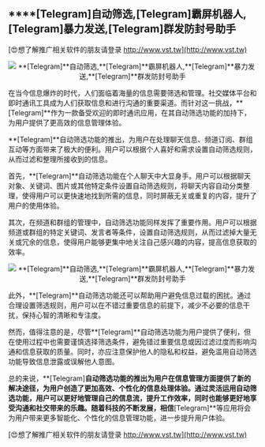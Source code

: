 ## ****[Telegram]**自动筛选,**[Telegram]**霸屏机器人,**[Telegram]**暴力发送,**[Telegram]**群发防封号助手**

[😍想了解推广相关软件的朋友请登录 http://www.vst.tw](http://www.vst.tw)

 <center><img src="https://vst.tw/MP4/tuiguang/png/1.png" alt="**[Telegram]**自动筛选,**[Telegram]**霸屏机器人,**[Telegram]**暴力发送,**[Telegram]**群发防封号助手"></center>

在当今信息爆炸的时代，人们面临着海量的信息需要筛选和管理。社交媒体平台和即时通讯工具成为人们获取信息和进行沟通的重要渠道。而针对这一挑战，**[Telegram]**作为一款备受欢迎的即时通讯应用，在其自动筛选功能的加持下，为用户提供了更高效的信息管理体验。

**[Telegram]**自动筛选功能的推出，为用户在处理聊天信息、频道订阅、群组互动等方面带来了极大的便利。用户可以根据个人喜好和需求设置自动筛选规则，从而过滤和整理所接收到的信息。

首先，**[Telegram]**自动筛选功能在个人聊天中大显身手。用户可以根据聊天对象、关键词、图片或其他特定条件设置自动筛选规则，将聊天内容自动分类整理，使得用户可以更快速地找到所需的信息，同时屏蔽无关或重复的内容，提升了用户的使用体验。

其次，在频道和群组的管理中，自动筛选功能同样发挥了重要作用。用户可以根据频道或群组的特定关键词、发言者等条件，设置自动筛选规则，从而过滤掉大量无关或冗余的信息，使得用户能够更集中地关注自己感兴趣的内容，提高信息获取的效率。

 <center><img src="https://vst.tw/MP4/tuiguang/png/3.png" alt="**[Telegram]**自动筛选,**[Telegram]**霸屏机器人,**[Telegram]**暴力发送,**[Telegram]**群发防封号助手"></center>

此外，**[Telegram]**自动筛选功能还可以帮助用户避免信息过载的困扰。通过合理设置筛选规则，用户可以在不错过重要信息的前提下，减少不必要的信息干扰，保持心智的清晰和专注度。

然而，值得注意的是，尽管**[Telegram]**自动筛选功能为用户提供了便利，但在使用过程中也需要谨慎选择筛选条件，避免错过重要信息或因过滤过度而影响沟通和信息获取的质量。同时，亦应注意保护他人的隐私和权益，避免滥用自动筛选功能导致信息泄露或误解他人意图。

总的来说，**[Telegram]**自动筛选功能的推出为用户在信息管理方面提供了新的解决途径，为用户创造了更加高效、个性化的信息处理体验。通过灵活运用自动筛选功能，用户可以更好地管理自己的信息流，提升工作效率，同时也能够更好地享受沟通和社交带来的乐趣。随着科技的不断发展，相信**[Telegram]**等应用将会为用户带来更多智能化、个性化的信息管理功能，进一步提升用户体验。

[😍想了解推广相关软件的朋友请登录 http://www.vst.tw](http://www.vst.tw)




